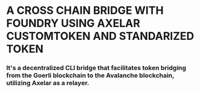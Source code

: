 # A CROSS CHAIN BRIDGE WITH FOUNDRY USING AXELAR CUSTOMTOKEN AND STANDARIZED TOKEN

### It's a decentralized CLI bridge that facilitates token bridging from the Goerli blockchain to the Avalanche blockchain, utilizing Axelar as a relayer.